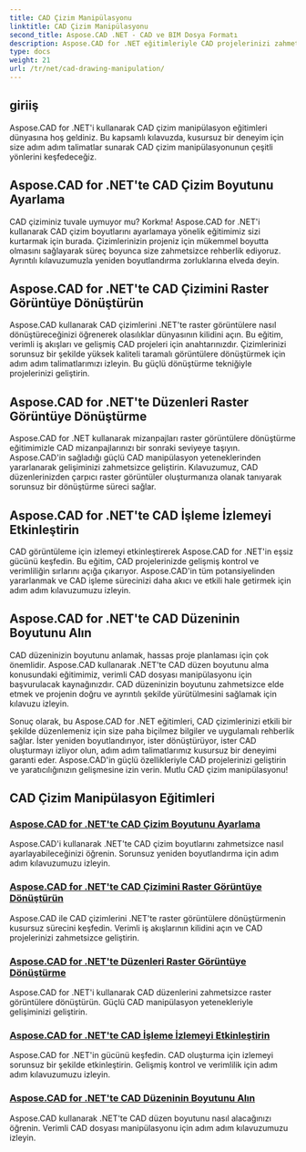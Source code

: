 ```yaml
---
title: CAD Çizim Manipülasyonu
linktitle: CAD Çizim Manipülasyonu
second_title: Aspose.CAD .NET - CAD ve BIM Dosya Formatı
description: Aspose.CAD for .NET eğitimleriyle CAD projelerinizi zahmetsizce geliştirin. Adım adım kılavuzlarımızla CAD çizimlerini sorunsuz bir şekilde yeniden boyutlandırın, dönüştürün ve optimize edin.
type: docs
weight: 21
url: /tr/net/cad-drawing-manipulation/
---
```


## giriiş

Aspose.CAD for .NET'i kullanarak CAD çizim manipülasyon eğitimleri dünyasına hoş geldiniz. Bu kapsamlı kılavuzda, kusursuz bir deneyim için size adım adım talimatlar sunarak CAD çizim manipülasyonunun çeşitli yönlerini keşfedeceğiz.

## Aspose.CAD for .NET'te CAD Çizim Boyutunu Ayarlama

CAD çiziminiz tuvale uymuyor mu? Korkma! Aspose.CAD for .NET'i kullanarak CAD çizim boyutlarını ayarlamaya yönelik eğitimimiz sizi kurtarmak için burada. Çizimlerinizin projeniz için mükemmel boyutta olmasını sağlayarak süreç boyunca size zahmetsizce rehberlik ediyoruz. Ayrıntılı kılavuzumuzla yeniden boyutlandırma zorluklarına elveda deyin.

## Aspose.CAD for .NET'te CAD Çizimini Raster Görüntüye Dönüştürün

Aspose.CAD kullanarak CAD çizimlerini .NET'te raster görüntülere nasıl dönüştüreceğinizi öğrenerek olasılıklar dünyasının kilidini açın. Bu eğitim, verimli iş akışları ve gelişmiş CAD projeleri için anahtarınızdır. Çizimlerinizi sorunsuz bir şekilde yüksek kaliteli taramalı görüntülere dönüştürmek için adım adım talimatlarımızı izleyin. Bu güçlü dönüştürme tekniğiyle projelerinizi geliştirin.

## Aspose.CAD for .NET'te Düzenleri Raster Görüntüye Dönüştürme

Aspose.CAD for .NET kullanarak mizanpajları raster görüntülere dönüştürme eğitimimizle CAD mizanpajlarınızı bir sonraki seviyeye taşıyın. Aspose.CAD'in sağladığı güçlü CAD manipülasyon yeteneklerinden yararlanarak gelişiminizi zahmetsizce geliştirin. Kılavuzumuz, CAD düzenlerinizden çarpıcı raster görüntüler oluşturmanıza olanak tanıyarak sorunsuz bir dönüştürme süreci sağlar.

## Aspose.CAD for .NET'te CAD İşleme İzlemeyi Etkinleştirin

CAD görüntüleme için izlemeyi etkinleştirerek Aspose.CAD for .NET'in eşsiz gücünü keşfedin. Bu eğitim, CAD projelerinizde gelişmiş kontrol ve verimliliğin sırlarını açığa çıkarıyor. Aspose.CAD'in tüm potansiyelinden yararlanmak ve CAD işleme sürecinizi daha akıcı ve etkili hale getirmek için adım adım kılavuzumuzu izleyin.

## Aspose.CAD for .NET'te CAD Düzeninin Boyutunu Alın

CAD düzeninizin boyutunu anlamak, hassas proje planlaması için çok önemlidir. Aspose.CAD kullanarak .NET'te CAD düzen boyutunu alma konusundaki eğitimimiz, verimli CAD dosyası manipülasyonu için başvurulacak kaynağınızdır. CAD düzeninizin boyutunu zahmetsizce elde etmek ve projenin doğru ve ayrıntılı şekilde yürütülmesini sağlamak için kılavuzu izleyin.

Sonuç olarak, bu Aspose.CAD for .NET eğitimleri, CAD çizimlerinizi etkili bir şekilde düzenlemeniz için size paha biçilmez bilgiler ve uygulamalı rehberlik sağlar. İster yeniden boyutlandırıyor, ister dönüştürüyor, ister CAD oluşturmayı izliyor olun, adım adım talimatlarımız kusursuz bir deneyimi garanti eder. Aspose.CAD'in güçlü özellikleriyle CAD projelerinizi geliştirin ve yaratıcılığınızın gelişmesine izin verin. Mutlu CAD çizim manipülasyonu!
## CAD Çizim Manipülasyon Eğitimleri
### [Aspose.CAD for .NET'te CAD Çizim Boyutunu Ayarlama](./adjust-cad-drawing-size/)
Aspose.CAD'i kullanarak .NET'te CAD çizim boyutlarını zahmetsizce nasıl ayarlayabileceğinizi öğrenin. Sorunsuz yeniden boyutlandırma için adım adım kılavuzumuzu izleyin.
### [Aspose.CAD for .NET'te CAD Çizimini Raster Görüntüye Dönüştürün](./convert-cad-drawing-to-raster-image/)
Aspose.CAD ile CAD çizimlerini .NET'te raster görüntülere dönüştürmenin kusursuz sürecini keşfedin. Verimli iş akışlarının kilidini açın ve CAD projelerinizi zahmetsizce geliştirin.
### [Aspose.CAD for .NET'te Düzenleri Raster Görüntüye Dönüştürme](./convert-layouts-to-raster-image/)
Aspose.CAD for .NET'i kullanarak CAD düzenlerini zahmetsizce raster görüntülere dönüştürün. Güçlü CAD manipülasyon yetenekleriyle gelişiminizi geliştirin.
### [Aspose.CAD for .NET'te CAD İşleme İzlemeyi Etkinleştirin](./enable-tracking-for-cad-rendering/)
Aspose.CAD for .NET'in gücünü keşfedin. CAD oluşturma için izlemeyi sorunsuz bir şekilde etkinleştirin. Gelişmiş kontrol ve verimlilik için adım adım kılavuzumuzu izleyin.
### [Aspose.CAD for .NET'te CAD Düzeninin Boyutunu Alın](./get-size-of-cad-layout/)
Aspose.CAD kullanarak .NET'te CAD düzen boyutunu nasıl alacağınızı öğrenin. Verimli CAD dosyası manipülasyonu için adım adım kılavuzumuzu izleyin.
